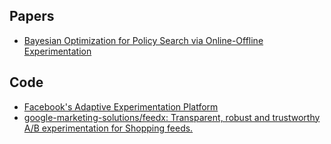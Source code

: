 ## Papers
- [Bayesian Optimization for Policy Search via Online-Offline
Experimentation](https://arxiv.org/pdf/1904.01049.pdf)

## Code
- [Facebook's Adaptive Experimentation Platform](https://github.com/facebook/Ax)
- [google-marketing-solutions/feedx: Transparent, robust and trustworthy A/B experimentation for Shopping feeds.](https://github.com/google-marketing-solutions/feedx)
